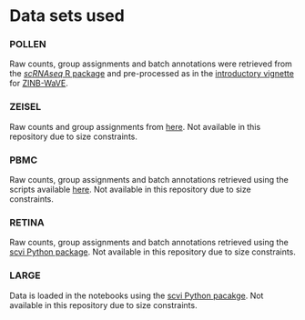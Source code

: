# Data sets used

### POLLEN
Raw counts, group assignments and batch annotations were retrieved from the [_scRNAseq_ R package](https://bioconductor.org/packages/release/data/experiment/html/scRNAseq.html) and pre-processed as in the [introductory vignette](https://bioconductor.org/packages/release/bioc/vignettes/zinbwave/inst/doc/intro.html#zinb-wave) for [ZINB-WaVE](https://bioconductor.org/packages/release/bioc/html/zinbwave.html).

### ZEISEL
Raw counts and group assignments from [here](https://storage.googleapis.com/linnarsson-lab-www-blobs/blobs/cortex/expression_mRNA_17-Aug-2014.txt).
Not available in this repository due to size constraints.

### PBMC
Raw counts, group assignments and batch annotations retrieved using the scripts available [here](https://github.com/romain-lopez/scVI-reproducibility).
Not available in this repository due to size constraints.

### RETINA
Raw counts, group assignments and batch annotations retrieved using the [scvi Python package](https://scvi.readthedocs.io/en/master/).
Not available in this repository due to size constraints.

### LARGE
Data is loaded in the notebooks using the [scvi Python pacakge](https://scvi.readthedocs.io/en/master/).
Not available in this repository due to size constraints.

